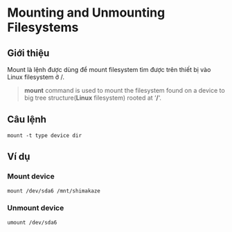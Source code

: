 ﻿# Mounting and Unmounting Filesystems

## Giới thiệu
Mount là lệnh được dùng để mount filesystem tìm được trên thiết bị vào Linux filesystem ở /.
> **mount** command is used to mount the filesystem found on a device to big tree structure(**Linux** filesystem) rooted at ‘**/**‘.
## Câu lệnh
```mount -t type device dir```

## Ví dụ
### Mount device 
```mount /dev/sda6 /mnt/shimakaze```

### Unmount device
```umount /dev/sda6```
